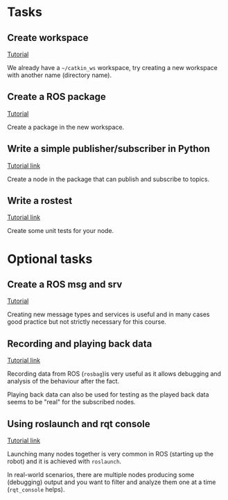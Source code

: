# Tasks

## Create workspace

[Tutorial](http://wiki.ros.org/ROS/Tutorials/InstallingandConfiguringROSEnvironment)

We already have a `~/catkin_ws` workspace, try creating a new workspace with another name (directory name).

## Create a ROS package

[Tutorial](http://wiki.ros.org/ROS/Tutorials/CreatingPackage)

Create a package in the new workspace.

## Write a simple publisher/subscriber in Python

[Tutorial link](http://wiki.ros.org/ROS/Tutorials/WritingPublisherSubscriber%28python%29)

Create a node in the package that can publish and subscribe to topics.

## Write a rostest

[Tutorial link](rostest.md)

Create some unit tests for your node.

# Optional tasks

## Create a ROS msg and srv

[Tutorial](http://wiki.ros.org/ROS/Tutorials/CreatingMsgAndSrv)

Creating new message types and services is useful and in many cases good practice but not strictly necessary for this course.

## Recording and playing back data

[Tutorial link](http://wiki.ros.org/ROS/Tutorials/Recording%20and%20playing%20back%20data)

Recording data from ROS (`rosbag`)is very useful as it allows debugging and analysis of the behaviour after the fact.

Playing back data can also be used for testing as the played back data seems to be "real" for the subscribed nodes.

## Using roslaunch and rqt console

[Tutorial link](http://wiki.ros.org/ROS/Tutorials/UsingRqtconsoleRoslaunch)

Launching many nodes together is very common in ROS (starting up the robot) and it is achieved with `roslaunch`.

In real-world scenarios, there are multiple nodes producing some (debugging) output and you want to filter and analyze them one at a time (`rqt_console` helps).
